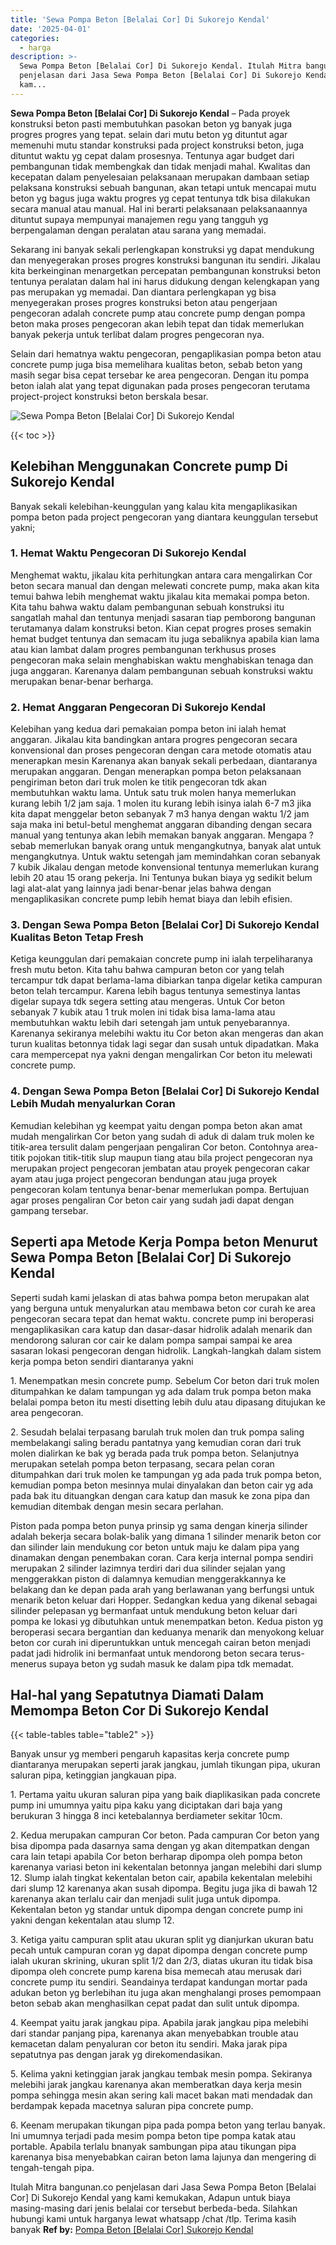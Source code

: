 ```yaml
---
title: 'Sewa Pompa Beton [Belalai Cor] Di Sukorejo Kendal'
date: '2025-04-01'
categories:
  - harga
description: >-
  Sewa Pompa Beton [Belalai Cor] Di Sukorejo Kendal. Itulah Mitra bangunan.co
  penjelasan dari Jasa Sewa Pompa Beton [Belalai Cor] Di Sukorejo Kendal yang
  kam...
---
```


**Sewa Pompa Beton \[Belalai Cor\] Di Sukorejo Kendal** – Pada proyek konstruksi beton pasti membutuhkan pasokan beton yg banyak juga progres progres yang tepat. selain dari mutu beton yg dituntut agar memenuhi mutu standar konstruksi pada project konstruksi beton, juga dituntut waktu yg cepat dalam prosesnya. Tentunya agar budget dari pembangunan tidak membengkak dan tidak menjadi mahal. Kwalitas dan kecepatan dalam penyelesaian pelaksanaan merupakan dambaan setiap pelaksana konstruksi sebuah bangunan, akan tetapi untuk mencapai mutu beton yg bagus juga waktu progres yg cepat tentunya tdk bisa dilakukan secara manual atau manual. Hal ini berarti pelaksanaan pelaksanaannya dituntut supaya mempunyai manajemen regu yang tangguh yg berpengalaman dengan peralatan atau sarana yang memadai.

Sekarang ini banyak sekali perlengkapan konstruksi yg dapat mendukung dan menyegerakan proses progres konstruksi bangunan itu sendiri. Jikalau kita berkeinginan menargetkan percepatan pembangunan konstruksi beton tentunya peralatan dalam hal ini harus didukung dengan kelengkapan yang pas merupakan yg memadai. Dan diantara perlengkapan yg bisa menyegerakan proses progres konstruksi beton atau pengerjaan pengecoran adalah concrete pump atau concrete pump dengan pompa beton maka proses pengecoran akan lebih tepat dan tidak memerlukan banyak pekerja untuk terlibat dalam progres pengecoran nya.

Selain dari hematnya waktu pengecoran, pengaplikasian pompa beton atau concrete pump juga bisa memelihara kualitas beton, sebab beton yang masih segar bisa cepat tersebar ke area pengecoran. Dengan itu pompa beton ialah alat yang tepat digunakan pada proses pengecoran terutama project-project konstruksi beton berskala besar.

![Sewa Pompa Beton [Belalai Cor] Di Sukorejo Kendal](/images/sewa-concrete-pump-24.png)

{{< toc >}}

## Kelebihan Menggunakan Concrete pump Di Sukorejo Kendal

Banyak sekali kelebihan-keunggulan yang kalau kita mengaplikasikan pompa beton pada project pengecoran yang diantara keunggulan tersebut yakni;

### 1\. Hemat Waktu Pengecoran Di Sukorejo Kendal

Menghemat waktu, jikalau kita perhitungkan antara cara mengalirkan Cor beton secara manual dan dengan melewati concrete pump, maka akan kita temui bahwa lebih menghemat waktu jikalau kita memakai pompa beton. Kita tahu bahwa waktu dalam pembangunan sebuah konstruksi itu sangatlah mahal dan tentunya menjadi sasaran tiap pemborong bangunan terutamanya dalam konstruksi beton. Kian cepat progres proses semakin hemat budget tentunya dan semacam itu juga sebaliknya apabila kian lama atau kian lambat dalam progres pembangunan terkhusus proses pengecoran maka selain menghabiskan waktu menghabiskan tenaga dan juga anggaran. Karenanya dalam pembangunan sebuah konstruksi waktu merupakan benar-benar berharga.

### 2\. Hemat Anggaran Pengecoran Di Sukorejo Kendal

Kelebihan yang kedua dari pemakaian pompa beton ini ialah hemat anggaran. Jikalau kita bandingkan antara progres pengecoran secara konvensional dan proses pengecoran dengan cara metode otomatis atau menerapkan mesin Karenanya akan banyak sekali perbedaan, diantaranya merupakan anggaran. Dengan menerapkan pompa beton pelaksanaan pengiriman beton dari truk molen ke titik pengecoran tdk akan membutuhkan waktu lama. Untuk satu truk molen hanya memerlukan kurang lebih 1/2 jam saja. 1 molen itu kurang lebih isinya ialah 6-7 m3 jika kita dapat menggelar beton sebanyak 7 m3 hanya dengan waktu 1/2 jam saja maka ini betul-betul menghemat anggaran dibanding dengan secara manual yang tentunya akan lebih memakan banyak anggaran. Mengapa ? sebab memerlukan banyak orang untuk mengangkutnya, banyak alat untuk mengangkutnya. Untuk waktu setengah jam memindahkan coran sebanyak 7 kubik Jikalau dengan metode konvensional tentunya memerlukan kurang lebih 20 atau 15 orang pekerja. Ini Tentunya bukan biaya yg sedikit belum lagi alat-alat yang lainnya jadi benar-benar jelas bahwa dengan mengaplikasikan concrete pump lebih hemat biaya dan lebih efisien.

### 3\. Dengan Sewa Pompa Beton \[Belalai Cor\] Di Sukorejo Kendal Kualitas Beton Tetap Fresh

Ketiga keunggulan dari pemakaian concrete pump ini ialah terpeliharanya fresh mutu beton. Kita tahu bahwa campuran beton cor yang telah tercampur tdk dapat berlama-lama dibiarkan tanpa digelar ketika campuran beton telah tercampur. Karena lebih bagus tentunya semestinya lantas digelar supaya tdk segera setting atau mengeras. Untuk Cor beton sebanyak 7 kubik atau 1 truk molen ini tidak bisa lama-lama atau membutuhkan waktu lebih dari setengah jam untuk penyebarannya. Karenanya sekiranya melebihi waktu itu Cor beton akan mengeras dan akan turun kualitas betonnya tidak lagi segar dan susah untuk dipadatkan. Maka cara mempercepat nya yakni dengan mengalirkan Cor beton itu melewati concrete pump.

### 4\. Dengan Sewa Pompa Beton \[Belalai Cor\] Di Sukorejo Kendal Lebih Mudah menyalurkan Coran

Kemudian kelebihan yg keempat yaitu dengan pompa beton akan amat mudah mengalirkan Cor beton yang sudah di aduk di dalam truk molen ke titik-area tersulit dalam pengerjaan pengaliran Cor beton. Contohnya area-titik pojokan titik-titik slup maupun tiang atau bila project pengecoran nya merupakan project pengecoran jembatan atau proyek pengecoran cakar ayam atau juga project pengecoran bendungan atau juga proyek pengecoran kolam tentunya benar-benar memerlukan pompa. Bertujuan agar proses pengaliran Cor beton cair yang sudah jadi dapat dengan gampang tersebar.

## Seperti apa Metode Kerja Pompa beton Menurut Sewa Pompa Beton \[Belalai Cor\] Di Sukorejo Kendal

Seperti sudah kami jelaskan di atas bahwa pompa beton merupakan alat yang berguna untuk menyalurkan atau membawa beton cor curah ke area pengecoran secara tepat dan hemat waktu. concrete pump ini beroperasi mengaplikasikan cara katup dan dasar-dasar hidrolik adalah menarik dan mendorong saluran cor cair ke dalam pompa sampai sampai ke area sasaran lokasi pengecoran dengan hidrolik. Langkah-langkah dalam sistem kerja pompa beton sendiri diantaranya yakni

1\. Menempatkan mesin concrete pump. Sebelum Cor beton dari truk molen ditumpahkan ke dalam tampungan yg ada dalam truk pompa beton maka belalai pompa beton itu mesti disetting lebih dulu atau dipasang ditujukan ke area pengecoran.

2\. Sesudah belalai terpasang barulah truk molen dan truk pompa saling membelakangi saling beradu pantatnya yang kemudian coran dari truk molen dialirkan ke bak yg berada pada truk pompa beton. Selanjutnya merupakan setelah pompa beton terpasang, secara pelan coran ditumpahkan dari truk molen ke tampungan yg ada pada truk pompa beton, kemudian pompa beton mesinnya mulai dinyalakan dan beton cair yg ada pada bak itu dituangkan dengan cara katup dan masuk ke zona pipa dan kemudian ditembak dengan mesin secara perlahan.

Piston pada pompa beton punya prinsip yg sama dengan kinerja silinder adalah bekerja secara bolak-balik yang dimana 1 silinder menarik beton cor dan silinder lain mendukung cor beton untuk maju ke dalam pipa yang dinamakan dengan penembakan coran. Cara kerja internal pompa sendiri merupakan 2 silinder lazimnya terdiri dari dua silinder sejalan yang menggerakkan piston di dalamnya kemudian menggerakkannya ke belakang dan ke depan pada arah yang berlawanan yang berfungsi untuk menarik beton keluar dari Hopper. Sedangkan kedua yang dikenal sebagai silinder pelepasan yg bermanfaat untuk mendukung beton keluar dari pompa ke lokasi yg dibutuhkan untuk menempatkan beton. Kedua piston yg beroperasi secara bergantian dan keduanya menarik dan menyokong keluar beton cor curah ini diperuntukkan untuk mencegah cairan beton menjadi padat jadi hidrolik ini bermanfaat untuk mendorong beton secara terus-menerus supaya beton yg sudah masuk ke dalam pipa tdk memadat.

## Hal-hal yang Sepatutnya Diamati Dalam Memompa Beton Cor Di Sukorejo Kendal

{{< table-tables table="table2" >}}

Banyak unsur yg memberi pengaruh kapasitas kerja concrete pump diantaranya merupakan seperti jarak jangkau, jumlah tikungan pipa, ukuran saluran pipa, ketinggian jangkauan pipa.

1\. Pertama yaitu ukuran saluran pipa yang baik diaplikasikan pada concrete pump ini umumnya yaitu pipa kaku yang diciptakan dari baja yang berukuran 3 hingga 8 inci ketebalannya berdiameter sekitar 10cm.

2\. Kedua merupakan campuran Cor beton. Pada campuran Cor beton yang bisa dipompa pada dasarnya sama dengan yg akan ditempatkan dengan cara lain tetapi apabila Cor beton berharap dipompa oleh pompa beton karenanya variasi beton ini kekentalan betonnya jangan melebihi dari slump 12. Slump ialah tingkat kekentalan beton cair, apabila kekentalan melebihi dari slump 12 karenanya akan susah dipompa. Begitu juga jika di bawah 12 karenanya akan terlalu cair dan menjadi sulit juga untuk dipompa. Kekentalan beton yg standar untuk dipompa dengan concrete pump ini yakni dengan kekentalan atau slump 12.

3\. Ketiga yaitu campuran split atau ukuran split yg dianjurkan ukuran batu pecah untuk campuran coran yg dapat dipompa dengan concrete pump ialah ukuran skrining, ukuran split 1/2 dan 2/3, diatas ukuran itu tidak bisa dipompa oleh concrete pump karena bisa memecah atau merusak dari concrete pump itu sendiri. Seandainya terdapat kandungan mortar pada adukan beton yg berlebihan itu juga akan menghalangi proses pemompaan beton sebab akan menghasilkan cepat padat dan sulit untuk dipompa.

4\. Keempat yaitu jarak jangkau pipa. Apabila jarak jangkau pipa melebihi dari standar panjang pipa, karenanya akan menyebabkan trouble atau kemacetan dalam penyaluran cor beton itu sendiri. Maka jarak pipa sepatutnya pas dengan jarak yg direkomendasikan.

5\. Kelima yakni ketinggian jarak jangkau tembak mesin pompa. Sekiranya melebihi jarak jangkau karenanya akan memberatkan daya kerja mesin pompa sehingga mesin akan sering kali macet bakan mati mendadak dan berdampak kepada macetnya saluran pipa concrete pump.

6\. Keenam merupakan tikungan pipa pada pompa beton yang terlau banyak. Ini umumnya terjadi pada mesim pompa beton tipe pompa katak atau portable. Apabila terlalu bnanyak sambungan pipa atau tikungan pipa karenanya bisa menyebabkan cairan beton lama lajunya dan mengering di tengah-tengah pipa.

Itulah Mitra bangunan.co penjelasan dari Jasa Sewa Pompa Beton \[Belalai Cor\] Di Sukorejo Kendal yang kami kemukakan, Adapun untuk biaya masing-masing dari jenis belalai cor tersebut berbeda-beda. Silahkan hubungi kami untuk harganya lewat whatsapp /chat /tlp. Terima kasih banyak
**Ref by:** [Pompa Beton [Belalai Cor] Sukorejo Kendal](https://id.wikipedia.org/wiki/Pompa)
